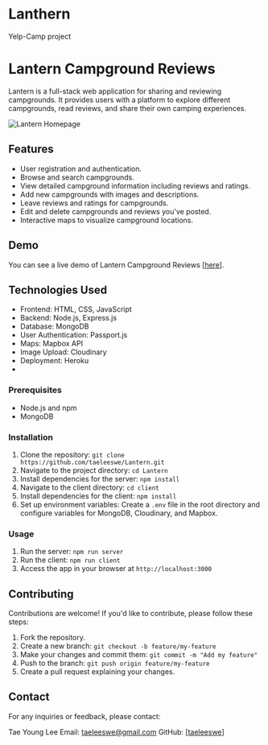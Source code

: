 # Lanthern
Yelp-Camp project
 # Lantern Campground Reviews

Lantern is a full-stack web application for sharing and reviewing campgrounds. It provides users with a platform to explore different campgrounds, read reviews, and share their own camping experiences.

![Lantern Homepage](https://github.com/taeleeswe/Lanthern/assets/123449246/68c01374-1e47-4d8c-b456-138d78783b85)


## Features

- User registration and authentication.
- Browse and search campgrounds.
- View detailed campground information including reviews and ratings.
- Add new campgrounds with images and descriptions.
- Leave reviews and ratings for campgrounds.
- Edit and delete campgrounds and reviews you've posted.
- Interactive maps to visualize campground locations.

## Demo

You can see a live demo of Lantern Campground Reviews [[here](https://lantern.cyclic.app/)].

## Technologies Used

- Frontend: HTML, CSS, JavaScript
- Backend: Node.js, Express.js
- Database: MongoDB
- User Authentication: Passport.js
- Maps: Mapbox API
- Image Upload: Cloudinary
- Deployment: Heroku
- 

### Prerequisites

- Node.js and npm
- MongoDB

### Installation

1. Clone the repository: `git clone https://github.com/taeleeswe/Lantern.git`
2. Navigate to the project directory: `cd Lantern`
3. Install dependencies for the server: `npm install`
4. Navigate to the client directory: `cd client`
5. Install dependencies for the client: `npm install`
6. Set up environment variables: Create a `.env` file in the root directory and configure variables for MongoDB, Cloudinary, and Mapbox.

### Usage

1. Run the server: `npm run server`
2. Run the client: `npm run client`
3. Access the app in your browser at `http://localhost:3000`

## Contributing

Contributions are welcome! If you'd like to contribute, please follow these steps:

1. Fork the repository.
2. Create a new branch: `git checkout -b feature/my-feature`
3. Make your changes and commit them: `git commit -m "Add my feature"`
4. Push to the branch: `git push origin feature/my-feature`
5. Create a pull request explaining your changes.


## Contact

For any inquiries or feedback, please contact:

Tae Young Lee
Email: taeleeswe@gmail.com
GitHub: [[taeleeswe](https://github.com/taeleeswe)]
